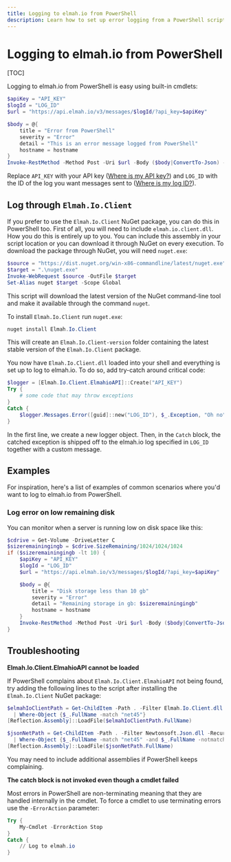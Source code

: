 ```yaml
---
title: Logging to elmah.io from PowerShell
description: Learn how to set up error logging from a PowerShell script to elmah.io. Log errors during a build, a scheduled task, and similar with elmah.io.
---
```


# Logging to elmah.io from PowerShell

[TOC]

Logging to elmah.io from PowerShell is easy using built-in cmdlets:

```powershell
$apiKey = "API_KEY"
$logId = "LOG_ID"
$url = "https://api.elmah.io/v3/messages/$logId/?api_key=$apiKey"

$body = @{
    title = "Error from PowerShell"
    severity = "Error"
    detail = "This is an error message logged from PowerShell"
    hostname = hostname
}
Invoke-RestMethod -Method Post -Uri $url -Body ($body|ConvertTo-Json) -ContentType "application/json-patch+json"
```

Replace `API_KEY` with your API key ([Where is my API key?](https://docs.elmah.io/where-is-my-api-key/)) and `LOG_ID` with the ID of the log you want messages sent to ([Where is my log ID?](https://docs.elmah.io/where-is-my-log-id/)).

## Log through `Elmah.Io.Client`

If you prefer to use the `Elmah.Io.Client` NuGet package, you can do this in PowerShell too. First of all, you will need to include `elmah.io.client.dll`. How you do this is entirely up to you. You can include this assembly in your script location or you can download it through NuGet on every execution. To download the package through NuGet, you will need `nuget.exe`:

```powershell
$source = "https://dist.nuget.org/win-x86-commandline/latest/nuget.exe"
$target = ".\nuget.exe"
Invoke-WebRequest $source -OutFile $target
Set-Alias nuget $target -Scope Global
```

This script will download the latest version of the NuGet command-line tool and make it available through the command `nuget`.

To install `Elmah.Io.Client` run `nuget.exe`:

```powershell
nuget install Elmah.Io.Client
```

This will create an `Elmah.Io.Client-version` folder containing the latest stable version of the `Elmah.Io.Client` package.

You now have `Elmah.Io.Client.dll` loaded into your shell and everything is set up to log to elmah.io. To do so, add try-catch around critical code:

```powershell
$logger = [Elmah.Io.Client.ElmahioAPI]::Create("API_KEY")
Try {
    # some code that may throw exceptions
}
Catch {
    $logger.Messages.Error([guid]::new("LOG_ID"), $_.Exception, "Oh no")
}
```

In the first line, we create a new logger object. Then, in the `Catch` block, the catched exception is shipped off to the elmah.io log specified in `LOG_ID` together with a custom message.

## Examples

For inspiration, here's a list of examples of common scenarios where you'd want to log to elmah.io from PowerShell.

### Log error on low remaining disk

You can monitor when a server is running low on disk space like this:

```powershell
$cdrive = Get-Volume -DriveLetter C
$sizeremainingingb = $cdrive.SizeRemaining/1024/1024/1024
if ($sizeremainingingb -lt 10) {
    $apiKey = "API_KEY"
    $logId = "LOG_ID"
    $url = "https://api.elmah.io/v3/messages/$logId/?api_key=$apiKey"

    $body = @{
        title = "Disk storage less than 10 gb"
        severity = "Error"
        detail = "Remaining storage in gb: $sizeremainingingb"
        hostname = hostname
    }
    Invoke-RestMethod -Method Post -Uri $url -Body ($body|ConvertTo-Json) -ContentType "application/json-patch+json"
}
```

## Troubleshooting

**Elmah.Io.Client.ElmahioAPI cannot be loaded**

If PowerShell complains about `Elmah.Io.Client.ElmahioAPI` not being found, try adding the following lines to the script after installing the `Elmah.Io.Client` NuGet package:

```powershell
$elmahIoClientPath = Get-ChildItem -Path . -Filter Elmah.Io.Client.dll -Recurse `
  | Where-Object {$_.FullName -match "net45"}
[Reflection.Assembly]::LoadFile($elmahIoClientPath.FullName)

$jsonNetPath = Get-ChildItem -Path . -Filter Newtonsoft.Json.dll -Recurse `
  | Where-Object {$_.FullName -match "net45" -and $_.FullName -notmatch "portable"}
[Reflection.Assembly]::LoadFile($jsonNetPath.FullName)
```

You may need to include additional assemblies if PowerShell keeps complaining.

**The catch block is not invoked even though a cmdlet failed**

Most errors in PowerShell are non-terminating meaning that they are handled internally in the cmdlet. To force a cmdlet to use terminating errors use the `-ErrorAction` parameter:

```powershell
Try {
    My-Cmdlet -ErrorAction Stop
}
Catch {
    // Log to elmah.io
}
```